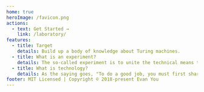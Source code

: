 ```yaml
---
home: true
heroImage: /favicon.png
actions:
  - text: Get Started →
    link: /laboratory/
features:
  - title: Target
    details: Build up a body of knowledge about Turing machines.
  - title: What is an experiment?
    details: The so-called experiment is to unite the technical means that we can unite to solve real problems for users.
  - title: What is technology?
    details: As the saying goes, "To do a good job, you must first sharpen your tools."  Technology is our tool to solve problems.
footer: MIT Licensed | Copyright © 2018-present Evan You
---
```

